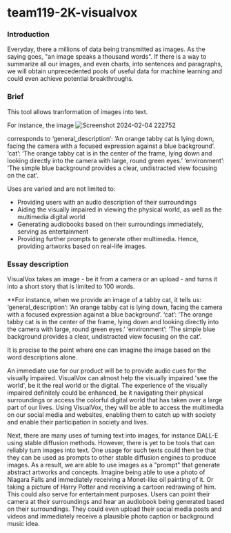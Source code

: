 # team119-2K-visualvox
### Introduction
Everyday, there a millions of data being transmitted as images. As the saying goes, "an image speaks a thousand words". If there is a way to summarize all our images, and even charts, into sentences and paragraphs, we will obtain unprecedented pools of useful data for machine learning and could even achieve potential breakthroughs.

### Brief
This tool allows tranformation of images into text. 

For instance, the image
![Screenshot 2024-02-04 222752](https://github.com/clintonluvs29/team119-2K-visualvox/assets/115713365/60f21c1c-af20-4f83-b545-f4e9fe3c00fd)

corresponds to
‘general_description‘: ‘An orange tabby cat is lying down, facing the camera with a focused expression against a blue background’.
‘cat’: ‘The orange tabby cat is in the center of the frame, lying down and looking directly into the camera with large, round green eyes.’
‘environment’: ‘The simple blue background provides a clear, undistracted view focusing on the cat’.

Uses are varied and are not limited to:
- Providing users with an audio description of their surroundings
- Aiding the visually impaired in viewing the physical world, as well as the multimedia digital world
- Generating audiobooks based on their surroundings immediately, serving as entertainment
- Providing further prompts to generate other multimedia. Hence, providing artworks based on real-life images.

### Essay description
VisualVox takes an image - be it from a camera or an upload - and turns it into a short story that is limited to 100 words.

**For instance, when we provide an image of a tabby cat, it tells us: 
‘general_description‘: ‘An orange tabby cat is lying down, facing the camera with a focused expression against a blue background’.
‘cat’: ‘The orange tabby cat is in the center of the frame, lying down and looking directly into the camera with large, round green eyes.’
‘environment’: ‘The simple blue background provides a clear, undistracted view focusing on the cat’.

It is precise to the point where one can imagine the image based on the word descriptions alone. 

An immediate use for our product will be to provide audio cues for the visually impaired. VisualVox can almost help the visually impaired 'see the world', be it the real world or the digital. The experience of the visually impaired definitely could be enhanced, be it navigating their physical surroundings or access the colorful digital world that has taken over a large part of our lives. Using VisualVox, they will be able to access the multimedia on our social media and websites, enabling them to catch up with society and enable their participation in society and lives.

Next, there are many uses of turning text into images, for instance DALL-E using stable diffusion methods. However, there is yet to be tools that can reliably turn images into text. One usage for such texts could then be that they can be used as prompts to other stable diffusion engines to produce images. As a result, we are able to use images as a "prompt" that generate abstract artworks and concepts. Imagine being able to use a photo of Niagara Falls and immediately receiving a Monet-like oil painting of it. Or taking a picture of Harry Potter and receiving a cartoon redrawing of him. This could also serve for entertainment purposes. Users can point their camera at their surroundings and hear an audiobook being generated based on their surroundings. They could even upload their social media posts and videos and immediately receive a plausible photo caption or background music idea.
